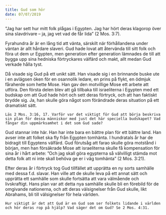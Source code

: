 ```yaml
---
title: Gud som hör
date: 07/07/2019
---
```


”Jag har sett hur mitt folk plågas i Egypten. Jag har hört deras klagorop över sina slavdrivare – ja, jag vet vad de får lida” (2 Mos. 3:7).

Fyrahundra år är en lång tid att vänta, särskilt när förhållandena under väntan är allt hårdare slaveri. Gud hade lovat att återvända till sitt folk och föra ut dem ur Egypten, men generation efter generation lämnades de till att bygga upp sina hedniska förtryckares välfärd och makt, allt medan Gud verkade hålla tyst.

Då visade sig Gud på ett unikt sätt. Han visade sig i en brinnande buske ute i en avlägsen öken för en osannolik ledare, en prins på flykt, en ödmjuk fåraherde som hette Mose. Han gav den motvillige Mose ett arbete att utföra. Den första delen blev att gå tillbaka till israeliterna i Egypten med ett budskap om att Gud hade hört och sett deras förtryck, och att han faktiskt brydde sig. Ja, han skulle göra något som förändrade deras situation på ett dramatiskt sätt.

`Läs 2 Mos. 3:16, 17. Varför var det viktigt för Gud att börja beskriva sin plan för dessa människor med just det här speciella budskapet? Vad fångar din uppmärksamhet i det som Gud sade?`

Gud stannar inte här. Han har inte bara en bättre plan för ett bättre land. Han avser inte att folket ska fly från Egypten tomhänta. I hundratals år har de bidragit till Egyptens välfärd. Gud förutsåg att farao skulle göra motstånd i början, men han försäkrade Mose att israeliterna skulle få kompensation för sina år i hårt arbete: ”Och jag skall göra egypterna så välvilligt stämda mot detta folk att ni inte skall behöva ge er i väg tomhänta” (2 Mos. 3:21).

Efter deras år i förtryck tog Gud tillfället att upprätta en ny sorts samhälle med dessa f.d. slavar. Han ville att de skulle leva på ett annat sätt och upprätta ett samhälle som skulle fortsätta att vara välmående och livskraftigt. Hans plan var att detta nya samhälle skulle bli en förebild för de omgivande nationerna, och att deras välsignelser från Gud skulle, likt Abrahams, bli till välsignelser för hela världen.

`Hur viktigt är det att Gud är en Gud som ser folkets lidande i världen och hör deras rop på hjälp? Vad säger det om Gud? Se 2 Mos. 4:31.`